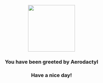 <p align="center">
    <img src="https://raw.githubusercontent.com/PokeAPI/sprites/master/sprites/pokemon/142.png" width="150" height="150">
</p>
<h3 align="center">You have been greeted by  <b>Aerodactyl</b></h3>
<h3 align="center">Have a nice day!</h3>
